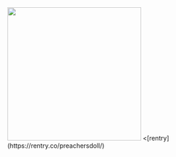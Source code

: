 <div align-"center">
<img src="https://i.postimg.cc/90mGq87M/IMG-8706.jpg"width="300px" />
<[rentry](https://rentry.co/preachersdoll/)



